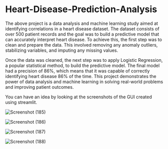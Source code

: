 # Heart-Disease-Prediction-Analysis

The above project is a data analysis and machine learning study aimed at identifying correlations in a heart disease dataset. The dataset consists of over 500 patient records and the goal was to build a predictive model that can accurately interpret heart disease. To achieve this, the first step was to clean and prepare the data. This involved removing any anomaly outliers, stabilizing variables, and imputing any missing values.

Once the data was cleaned, the next step was to apply Logistic Regression, a popular statistical method, to build the predictive model. The final model had a precision of 86%, which means that it was capable of correctly identifying heart disease 86% of the time. This project demonstrates the power of data analysis and machine learning in solving real-world problems and improving patient outcomes.


You can have an idea by looking at the screenshots of the GUI created using streamlit.  

![Screenshot (185)](https://user-images.githubusercontent.com/71924657/214480526-4d1afc8b-55c9-4fa3-923b-14b863b35388.png)  

![Screenshot (186)](https://user-images.githubusercontent.com/71924657/214480517-6ada179d-fd03-48c8-97cf-66f4f57c67ef.png)     

![Screenshot (187)](https://user-images.githubusercontent.com/71924657/214480506-d3d97f77-a865-4547-b848-466866a98a68.png)  

![Screenshot (188)](https://user-images.githubusercontent.com/71924657/214480476-14dbc4e4-5410-4dad-92d4-c40c8a2866fa.png)  






